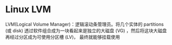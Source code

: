 # Linux LVM
LVM(Logical Volume Manager)：逻辑滚动条管理员。将几个实体的
partitions (或 disk) 透过软件组合成为一块看起来是独立的大磁盘 (VG) ，然后将这块大磁盘再经过分区成为可使用分区槽 (LV)， 最终就能够挂载使用